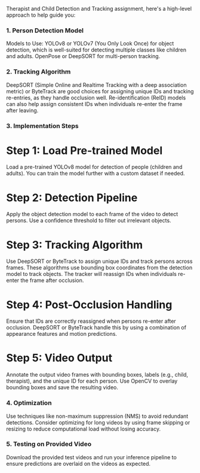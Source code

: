 Therapist and Child Detection and Tracking assignment, here's a high-level approach to help guide you:

### 1. Person Detection Model
Models to Use:
YOLOv8 or YOLOv7 (You Only Look Once) for object detection, which is well-suited for detecting multiple classes like children and adults.
OpenPose or DeepSORT for multi-person tracking.
### 2. Tracking Algorithm
DeepSORT (Simple Online and Realtime Tracking with a deep association metric) or ByteTrack are good choices for assigning unique IDs and tracking re-entries, as they handle occlusion well.
Re-identification (ReID) models can also help assign consistent IDs when individuals re-enter the frame after leaving.
### 3. Implementation Steps
# Step 1: Load Pre-trained Model
Load a pre-trained YOLOv8 model for detection of people (children and adults). You can train the model further with a custom dataset if needed.

# Step 2: Detection Pipeline

Apply the object detection model to each frame of the video to detect persons.
Use a confidence threshold to filter out irrelevant objects.
# Step 3: Tracking Algorithm

Use DeepSORT or ByteTrack to assign unique IDs and track persons across frames. These algorithms use bounding box coordinates from the detection model to track objects.
The tracker will reassign IDs when individuals re-enter the frame after occlusion.
# Step 4: Post-Occlusion Handling

Ensure that IDs are correctly reassigned when persons re-enter after occlusion. DeepSORT or ByteTrack handle this by using a combination of appearance features and motion predictions.
# Step 5: Video Output

Annotate the output video frames with bounding boxes, labels (e.g., child, therapist), and the unique ID for each person.
Use OpenCV to overlay bounding boxes and save the resulting video.
### 4. Optimization
Use techniques like non-maximum suppression (NMS) to avoid redundant detections.
Consider optimizing for long videos by using frame skipping or resizing to reduce computational load without losing accuracy.
### 5. Testing on Provided Video
Download the provided test videos and run your inference pipeline to ensure predictions are overlaid on the videos as expected.